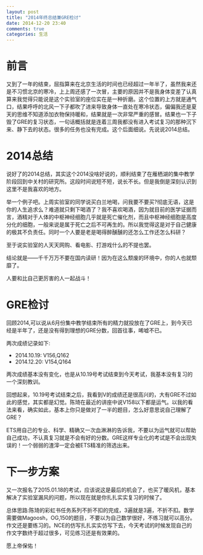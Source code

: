```yaml
---
layout: post
title: "2014年终总结兼GRE检讨"
date: 2014-12-20 23:40
comments: true
categories: 生活
---
```


# 前言

又到了一年的结束，屈指算来在北京生活的时间也已经超过一年半了，虽然我来还是不习惯北京的寒冷，上上周还感了一次冒，主要的原因并不是我身体变差了认真算来我觉得只能说是这个实验室的座位实在是一种折磨。这个位置的上方就是通气口，结果呼呼的北风一下子都吹了进来导致身体一直处在寒冷状态，偏偏我还是夏天的思维不知道添加衣物保持暖和，结果就是一次非常严重的感冒。结果也一下子毁了GRE的复习状态，一句话概括就是连着三周我都没有进入考试复习的那种沉下来、静下去的状态。很多的任务也没有完成。这个后面细说。先说说2014总结。


<!--more-->

# 2014总结

说好了的2014总结，其实这个2014没啥好说的，顺利结束了在雁栖湖的集中教学阶段回到中关村的研究所。这段时间说短不短，说长不长。但是我倒是深刻认识到这里不是我喜欢的地方。

举一个例子吧。上周实验室的同学说买白兰地喝，问我要不要买?彻底无语，这是你的人生追求么？难道就只剩下喝酒了？我不喜欢喝酒，因为就目前的医学证据而言，酒精对于人体的中枢神经细胞几乎就是死亡催化剂，而且中枢神经细胞是高度分化的细胞，一般来说是属于死亡之后不可再生的。所以我觉得这是对于自己健康的极其不负责任。同时一个人要是老是喝得醉醺醺的还怎么工作还怎么科研？

至于说实验室的人天天网购、看电影、打游戏什么的不提也罢。

结论就是——千千万万不要在国内读研！因为在这么颓废的环境中，你的人也就颓靡了。

人要和比自己更厉害的人一起战斗！


# GRE检讨

回顾2014,可以说从6月份集中教学结束所有的精力就投放在了GRE上，到今天已经是半年了，还是没有得到理想的GRE分数，回首往事，唏嘘不已。

两次成绩记录如下:

* 2014.10.19: V156,Q162
* 2014.12.20: V154,Q164

两次成绩基本没有变化，也是从10.19号考试结束到今天考试，我基本没有复习的一个深刻教训。

回想起来，10.19号考试结束之后，我看到V的成绩还是很高兴的，大有GRE不过如此的感觉，其实都是幻觉。陈琦在最近的讲座中说V158以下都是运气。以我的看法来看，确实如此，基本上你只是做对了一半的题目，怎么好意思说自己理解了GRE？

ETS用自己的专业、科学、精确又一次血淋淋的告诉我，不要以为运气就可以帮助自己成功，不认真复习就是不会有好的分数。GRE这样专业化的考试是不会出现失误的！一个弱弱的渣滓一定会被ETS精准的筛选出来。

# 下一步方案

又一次报名了2015.01.18的考试，应该说这是最后的机会了，也买了暖风机，基本解决了实验室漏风的问题，所以现在就是你扎扎实实复习的时候了。

总体思路:陈琦的彩虹书任务系列不折不扣的完成，3遍就是3遍，不折不扣。数学需要做Magoosh，OG,150的题目，不要以为自己数学很好，不练习就可以高分。作文还是要练习的。NCE的仿写扎扎实实仿写下去，今天考试的时候发现自己的作文字数终于超过很多，可见练习还是有效果的。


愿上帝保佑！
